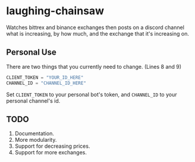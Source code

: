 # laughing-chainsaw
Watches bittrex and binance exchanges then posts on a discord channel what is increasing, by how much, and the exchange that it's increasing on.

## Personal Use
There are two things that you currently need to change. (Lines 8 and 9)
```python
CLIENT_TOKEN = "YOUR_ID_HERE"
CHANNEL_ID = "CHANNEL_ID_HERE"
```
Set `CLIENT_TOKEN` to your personal bot's token, and `CHANNEL_ID` to your personal channel's id.

## TODO
1. Documentation.
2. More modularity.
3. Support for decreasing prices.
4. Support for more exchanges.
